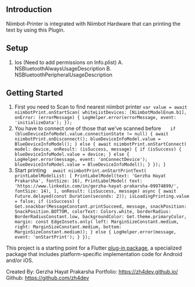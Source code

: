 ## Introduction
Niimbot-Printer is integrated with Niimbot Hardware that can printing the text by using this Plugin.

## Setup
1. Ios (Need to add permissions on Info.plist)
A. NSBluetoothAlwaysUsageDescription
B. NSBluetoothPeripheralUsageDescription

## Getting Started

1. First you need to Scan to find nearest niimbot printer
    `var value = await niimbotPrint.onStartScan(
    whiteListDevices: [NiimbotModelEnum.b1],
    onError: (errorMessage) {
      LogHelper.error(errorMessage, event: 'initializeData');
    });`
2. You have to connect one of those that we've scanned before
`   if (blueDeviceInfoModel.value.connectionState != null) {
   await niimbotPrint.onDisconnect();
   blueDeviceInfoModel.value = BlueDeviceInfoModel();
   } else {
   await niimbotPrint.onStartConnect(
   model: device,
   onResult: (isSuccess, message) {
   if (isSuccess) {
   blueDeviceInfoModel.value = device;
   } else {
   LogHelper.error(message, event: 'onConnectDevice');
   blueDeviceInfoModel.value = BlueDeviceInfoModel();
   }
   });
   }`
3. Start printing
 `  await niimbotPrint.onStartPrintText(
   printLabelModelList: [
   PrintLabelModel(text: 'Gerzha Hayat Prakarsha', fontSize: 16),
   PrintLabelModel(
   text:
   'https://www.linkedin.com/in/gerzha-hayat-prakarsha-09974899/',
   fontSize: 14),
   ],
   onResult: (isSuccess, message) async {
   await Future.delayed(const Duration(seconds: 2));
   isLoadingPrinting.value = false;
   if (isSuccess) {
   Get.snackbar(MessageConstant.printSucceed, message,
   snackPosition: SnackPosition.BOTTOM,
   colorText: Colors.white,
   borderRadius: BorderRadiusConstant.low,
   backgroundColor: Get.theme.primaryColor,
   margin: const EdgeInsets.only(
   left: MarginSizeConstant.medium,
   right: MarginSizeConstant.medium,
   bottom: MarginSizeConstant.medium));
   } else {
   LogHelper.error(message, event: 'onStartPrint');
   }
   });`

This project is a starting point for a Flutter
[plug-in package](https://flutter.dev/developing-packages/),
a specialized package that includes platform-specific implementation code for
Android and/or iOS.

Created By: Gerzha Hayat Prakarsha
Portfolio: https://zh4dev.github.io/
Github: https://github.com/zh4dev